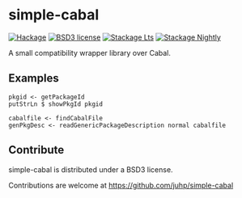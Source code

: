 # simple-cabal

[![Hackage](https://img.shields.io/hackage/v/simple-cabal.svg)](https://hackage.haskell.org/package/simple-cabal)
[![BSD3 license](https://img.shields.io/badge/license-BSD3-blue.svg)](LICENSE)
[![Stackage Lts](http://stackage.org/package/simple-cabal/badge/lts)](http://stackage.org/lts/package/simple-cabal)
[![Stackage Nightly](http://stackage.org/package/simple-cabal/badge/nightly)](http://stackage.org/nightly/package/simple-cabal)

A small compatibility wrapper library over Cabal.

## Examples

```
pkgid <- getPackageId
putStrLn $ showPkgId pkgid
```

```
cabalfile <- findCabalFile
genPkgDesc <- readGenericPackageDescription normal cabalfile
```

## Contribute

simple-cabal is distributed under a BSD3 license.

Contributions are welcome at <https://github.com/juhp/simple-cabal>
